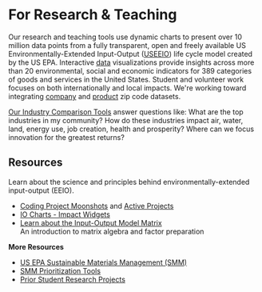 # For Research & Teaching

Our research and teaching tools use dynamic charts to present over 10 million data points from a fully transparent, open and freely available US Environmentally-Extended Input-Output ([USEEIO](https://www.epa.gov/land-research/us-environmentally-extended-input-output-useeio-models)) life cycle model created by the US EPA. Interactive [data](/data-pipeline/) visualizations provide insights across more than 20 environmental, social and economic indicators for 389 categories of goods and services in the United States.  Student and volunteer work focuses on both internationally and local impacts. We're working toward integrating [company](https://OpenCorporates.com) and [product](/products) zip code datasets.

<!--
[USEEIO embeddable charts](../charts/) can be a great starting point when developing sustainability initiatives.  
-->

<a href="../../localsite/info/">Our Industry Comparison Tools</a> answer questions like: What are the top industries in my community? How do these industries impact air, water, land, energy use, job creation, health and prosperity? Where can we focus innovation for the greatest&nbsp;returns?

## Resources

Learn about the science and principles behind environmentally-extended input-output (EEIO).

- [Coding Project Moonshots](/community/projects/) and [Active Projects](/projects)
- [IO Charts - Impact Widgets](/io/charts/)  
- [Learn about the Input-Output Model Matrix](/io/about/matrix/)  
An introduction to matrix algebra and factor preparation

**More Resources**
- <a href="http://epa.gov/smm" target="_parent">US EPA Sustainable Materials Management (SMM)</a>  
- [SMM Prioritization Tools](https://www.epa.gov/smm/sustainable-materials-management-prioritization-tools)
- [Prior Student Research Projects](/io/projects/)
